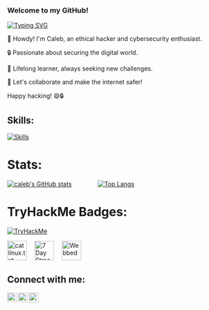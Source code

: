 ### Welcome to my GitHub!

<!-- [![Typing SVG](https://readme-typing-svg.herokuapp.com?font=Hack&color=%239315B7&lines=What's+up!+I'm+CALEB+-+aka+Cat10n)](https://git.io/typing-svg)] -->
[![Typing SVG](https://readme-typing-svg.herokuapp.com?font=karla&pause=1000&color=17F705&vCenter=true&multiline=true&width=500&lines=What's+up!+I'm+Caleb+Felix+-+a.k.a+Cat10n)](https://git.io/typing-svg)

👋 Howdy! I'm Caleb, an ethical hacker and cybersecurity enthusiast.

🔒 Passionate about securing the digital world.

🌱 Lifelong learner, always seeking new challenges.

💬 Let's collaborate and make the internet safer!

Happy hacking! 😄🔒


<!--  ![Caleb Felix's GitHub stats](https://github-readme-stats.vercel.app/api?username=calebfelix&show_icons=true&theme=react) &nbsp; -->
<!--  [![Top Langs](https://github-readme-stats.vercel.app/api/top-langs/?username=calebfelix)](https://github.com/anuraghazra/github-readme-stats) -->


 ## Skills:
[![Skills](https://skillicons.dev/icons?i=python,bash,linux,git,java,nodejs,html,react,mongodb,figma&perline=10)](https://skillicons.dev)

# Stats:
[![caleb's GitHub stats](https://github-readme-stats.vercel.app/api?username=calebfelix&show_icons=true&theme=react)](https://github.com/calebfelix/github-readme-stats)
&emsp;&emsp;&emsp;&emsp;[![Top Langs](https://github-readme-stats.vercel.app/api/top-langs/?username=calebfelix)](https://github.com/calebfelix/github-readme-stats)

# TryHackMe Badges:
[<img align="center" src="https://tryhackme-badges.s3.amazonaws.com/Cat10n.png" alt="TryHackMe">](https://tryhackme.com/p/Cat10n)

[<img height='45' title="cat linux.txt" src="https://tryhackme.com/img/badges/linux.svg">](https://tryhackme.com/Cat10n/badges/terminaled)&emsp;
[<img height='45' title="7 Day Streak" src="https://tryhackme.com/img/badges/streak7.svg">](https://tryhackme.com/Cat10n/badges/7-day-streak)&emsp;
[<img height='45' title="Webbed" src="https://tryhackme.com/img/badges/webbed.svg">](https://tryhackme.com/Cat10n/badges/web-fund)&emsp;



## Connect with me:
<!--[<img align="left" alt="codeSTACKr.com" width="22px" src="https://raw.githubusercontent.com/iconic/open-iconic/master/svg/globe.svg" />][website]-->
[<img align="left" alt="codeSTACKr | Instagram" width="22px" src="https://cdn.jsdelivr.net/npm/simple-icons@v3/icons/instagram.svg" />](https://www.instagram.com/cat10nn)
[<img align="left" alt="codeSTACKr | LinkedIn" width="22px" src="https://cdn.jsdelivr.net/npm/simple-icons@v3/icons/linkedin.svg" />](https://www.linkedin.com/in/calebfelix)
[<img align="left" alt="codeSTACKr | Github" width="23px" src="https://cdn.jsdelivr.net/npm/simple-icons@v3/icons/github.svg" />](https://www.github.com/calebfelix)
<br />

